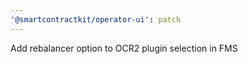 ```yaml
---
'@smartcontractkit/operator-ui': patch
---
```


Add rebalancer option to OCR2 plugin selection in FMS
